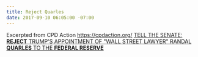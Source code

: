 ```yaml
---
title: Reject Quarles
date: 2017-09-10 06:05:00 -07:00
---
```


Excerpted from CPD Action
https://cpdaction.org/
[TELL THE SENATE: **REJECT** TRUMP'S APPOINTMENT OF "WALL STREET LAWYER" RANDAL **QUARLES** TO THE **FEDERAL RESERVE**](http://a.cpdaction.org/page/s/keep-wall-street-lawyer-out-of-the-fed)